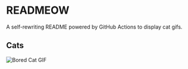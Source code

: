 # READMEOW

A self-rewriting README powered by GitHub Actions to display cat gifs.

## Cats

![Bored Cat GIF](https://media3.giphy.com/media/mlvseq9yvZhba/200.gif?cid=9acd02davyu3tv4wt05o9x0quv9gcljk7knwjc5ynh40l36i&ep=v1_gifs_search&rid=200.gif&ct=g)
